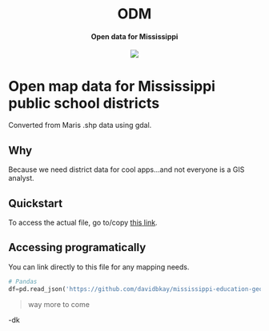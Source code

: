 <h1 align="center">ODM</h1>
<h4 align="center">Open data for Mississippi</h4>

<p align="center">
  <img src="https://img.shields.io/badge/open-education-green.svg?style=for-the-badge">
</p>

# Open map data for Mississippi public school districts

Converted from Maris .shp data using gdal.

## Why

Because we need district data for cool apps...and not everyone is a GIS analyst.

## Quickstart

To access the actual file, go to/copy [this link](https://github.com/davidbkay/mississippi-education-geojson/blob/c0af6a8c41beca12808ad88367fb6b7bea322126/districts-mississippi.geojson).

## Accessing programatically

You can link directly to this file for any mapping needs.

```python
# Pandas
df=pd.read_json('https://github.com/davidbkay/mississippi-education-geojson/blob/c0af6a8c41beca12808ad88367fb6b7bea322126/districts-mississippi.geojson')
```

> way more to come

-dk
